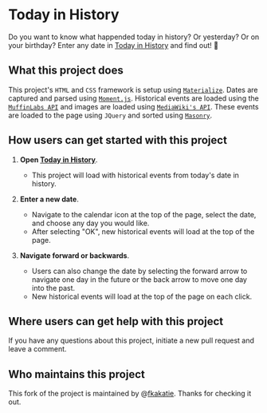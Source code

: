 # Today in History #
Do you want to know what happended today in history? Or yesterday? Or on your birthday? Enter any date in [Today in History](https://fkakatie.github.io/Project1/) and find out! :date:

## What this project does ## 
This project's `HTML` and `CSS` framework is setup using [`Materialize`](https://materializecss.com/). Dates are captured and parsed using [`Moment.js`](https://momentjs.com/). Historical events are loaded using the [`MuffinLabs API`](https://history.muffinlabs.com/) and images are loaded using [`MediaWiki's API`](https://www.mediawiki.org/wiki/API:Main_page). These events are loaded to the page using `JQuery` and sorted using [`Masonry`](https://masonry.desandro.com/).  

## How users can get started with this project ## 

1. **Open [Today in History](https://fkakatie.github.io/Project1/)**.
    - This project will load with historical events from today's date in history. 

2. **Enter a new date**.
    - Navigate to the calendar icon at the top of the page, select the date, and choose any day you would like.
    - After selecting "OK", new historical events will load at the top of the page.

3. **Navigate forward or backwards**.
    - Users can also change the date by selecting the forward arrow to navigate one day in the future or the back arrow to move one day into the past.  
    - New historical events will load at the top of the page on each click. 

## Where users can get help with this project ##
If you have any questions about this project, initiate a new pull request and leave a comment.

## Who maintains this project ## 
This fork of the project is maintained by @[fkakatie](https://github.com/fkakatie). Thanks for checking it out.
